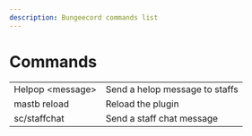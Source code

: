 ```yaml
---
description: Bungeecord commands list
---
```


# Commands

|                   |                                |
| ----------------- | ------------------------------ |
| Helpop \<message> | Send a helop message to staffs |
| mastb reload      | Reload the plugin              |
| sc/staffchat      | Send a staff chat message      |
